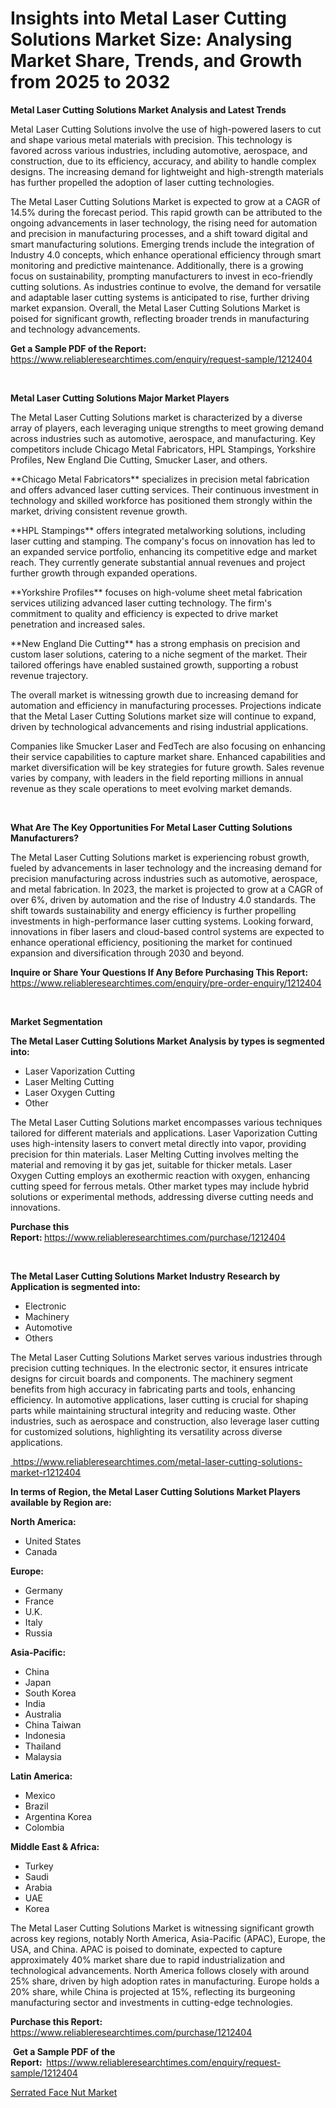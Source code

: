 <p><h1>Insights into Metal Laser Cutting Solutions Market Size: Analysing Market Share, Trends, and Growth from 2025 to 2032</h1></p><p><strong>Metal Laser Cutting Solutions Market Analysis and Latest Trends</strong></p>
<p><p>Metal Laser Cutting Solutions involve the use of high-powered lasers to cut and shape various metal materials with precision. This technology is favored across various industries, including automotive, aerospace, and construction, due to its efficiency, accuracy, and ability to handle complex designs. The increasing demand for lightweight and high-strength materials has further propelled the adoption of laser cutting technologies.</p><p>The Metal Laser Cutting Solutions Market is expected to grow at a CAGR of 14.5% during the forecast period. This rapid growth can be attributed to the ongoing advancements in laser technology, the rising need for automation and precision in manufacturing processes, and a shift toward digital and smart manufacturing solutions. Emerging trends include the integration of Industry 4.0 concepts, which enhance operational efficiency through smart monitoring and predictive maintenance. Additionally, there is a growing focus on sustainability, prompting manufacturers to invest in eco-friendly cutting solutions. As industries continue to evolve, the demand for versatile and adaptable laser cutting systems is anticipated to rise, further driving market expansion. Overall, the Metal Laser Cutting Solutions Market is poised for significant growth, reflecting broader trends in manufacturing and technology advancements.</p></p>
<p><strong>Get a Sample PDF of the Report:&nbsp;</strong> <a href="https://www.reliableresearchtimes.com/enquiry/request-sample/1212404?utm_campaign=3581&utm_medium=2&utm_source=Github&utm_content=ia&utm_term=24032025&utm_id=metal-laser-cutting-solutions">https://www.reliableresearchtimes.com/enquiry/request-sample/1212404</a></p>
<p>&nbsp;</p>
<p><strong>Metal Laser Cutting Solutions Major Market Players</strong></p>
<p><p>The Metal Laser Cutting Solutions market is characterized by a diverse array of players, each leveraging unique strengths to meet growing demand across industries such as automotive, aerospace, and manufacturing. Key competitors include Chicago Metal Fabricators, HPL Stampings, Yorkshire Profiles, New England Die Cutting, Smucker Laser, and others.</p><p>**Chicago Metal Fabricators** specializes in precision metal fabrication and offers advanced laser cutting services. Their continuous investment in technology and skilled workforce has positioned them strongly within the market, driving consistent revenue growth.</p><p>**HPL Stampings** offers integrated metalworking solutions, including laser cutting and stamping. The company's focus on innovation has led to an expanded service portfolio, enhancing its competitive edge and market reach. They currently generate substantial annual revenues and project further growth through expanded operations.</p><p>**Yorkshire Profiles** focuses on high-volume sheet metal fabrication services utilizing advanced laser cutting technology. The firm's commitment to quality and efficiency is expected to drive market penetration and increased sales.</p><p>**New England Die Cutting** has a strong emphasis on precision and custom laser solutions, catering to a niche segment of the market. Their tailored offerings have enabled sustained growth, supporting a robust revenue trajectory.</p><p>The overall market is witnessing growth due to increasing demand for automation and efficiency in manufacturing processes. Projections indicate that the Metal Laser Cutting Solutions market size will continue to expand, driven by technological advancements and rising industrial applications.</p><p>Companies like Smucker Laser and FedTech are also focusing on enhancing their service capabilities to capture market share. Enhanced capabilities and market diversification will be key strategies for future growth. Sales revenue varies by company, with leaders in the field reporting millions in annual revenue as they scale operations to meet evolving market demands.</p></p>
<p>&nbsp;</p>
<p><strong>What Are The Key Opportunities For Metal Laser Cutting Solutions Manufacturers?</strong></p>
<p><p>The Metal Laser Cutting Solutions market is experiencing robust growth, fueled by advancements in laser technology and the increasing demand for precision manufacturing across industries such as automotive, aerospace, and metal fabrication. In 2023, the market is projected to grow at a CAGR of over 6%, driven by automation and the rise of Industry 4.0 standards. The shift towards sustainability and energy efficiency is further propelling investments in high-performance laser cutting systems. Looking forward, innovations in fiber lasers and cloud-based control systems are expected to enhance operational efficiency, positioning the market for continued expansion and diversification through 2030 and beyond.</p></p>
<p><strong>Inquire or Share Your Questions If Any Before Purchasing This Report:</strong> <a href="https://www.reliableresearchtimes.com/enquiry/pre-order-enquiry/1212404?utm_campaign=3581&utm_medium=2&utm_source=Github&utm_content=ia&utm_term=24032025&utm_id=metal-laser-cutting-solutions">https://www.reliableresearchtimes.com/enquiry/pre-order-enquiry/1212404</a></p>
<p>&nbsp;</p>
<p><strong>Market Segmentation</strong></p>
<p><strong>The Metal Laser Cutting Solutions Market Analysis by types is segmented into:</strong></p>
<p><ul><li>Laser Vaporization Cutting</li><li>Laser Melting Cutting</li><li>Laser Oxygen Cutting</li><li>Other</li></ul></p>
<p><p>The Metal Laser Cutting Solutions market encompasses various techniques tailored for different materials and applications. Laser Vaporization Cutting uses high-intensity lasers to convert metal directly into vapor, providing precision for thin materials. Laser Melting Cutting involves melting the material and removing it by gas jet, suitable for thicker metals. Laser Oxygen Cutting employs an exothermic reaction with oxygen, enhancing cutting speed for ferrous metals. Other market types may include hybrid solutions or experimental methods, addressing diverse cutting needs and innovations.</p></p>
<p><strong>Purchase this Report:&nbsp;</strong><a href="https://www.reliableresearchtimes.com/purchase/1212404?utm_campaign=3581&utm_medium=2&utm_source=Github&utm_content=ia&utm_term=24032025&utm_id=metal-laser-cutting-solutions">https://www.reliableresearchtimes.com/purchase/1212404</a></p>
<p>&nbsp;</p>
<p><strong>The Metal Laser Cutting Solutions Market Industry Research by Application is segmented into:</strong></p>
<p><ul><li>Electronic</li><li>Machinery</li><li>Automotive</li><li>Others</li></ul></p>
<p><p>The Metal Laser Cutting Solutions Market serves various industries through precision cutting techniques. In the electronic sector, it ensures intricate designs for circuit boards and components. The machinery segment benefits from high accuracy in fabricating parts and tools, enhancing efficiency. In automotive applications, laser cutting is crucial for shaping parts while maintaining structural integrity and reducing waste. Other industries, such as aerospace and construction, also leverage laser cutting for customized solutions, highlighting its versatility across diverse applications.</p></p>
<p><a href="https://www.reliableresearchtimes.com/metal-laser-cutting-solutions-market-r1212404?utm_campaign=3581&utm_medium=2&utm_source=Github&utm_content=ia&utm_term=24032025&utm_id=metal-laser-cutting-solutions">&nbsp;https://www.reliableresearchtimes.com/metal-laser-cutting-solutions-market-r1212404</a></p>
<p><strong>In terms of Region, the Metal Laser Cutting Solutions Market Players available by Region are:</strong></p>
<p>
    <p> <strong> North America: </strong>
        <ul>
            <li>United States</li>
            <li>Canada</li>
        </ul>
        </p> 
    <p> <strong> Europe: </strong>
        <ul>
            <li>Germany</li>
            <li>France</li>
            <li>U.K.</li>
            <li>Italy</li>
            <li>Russia</li>
        </ul>
        </p> 
    <p> <strong> Asia-Pacific: </strong>
        <ul>
            <li>China</li>
            <li>Japan</li>
            <li>South Korea</li>
            <li>India</li>
            <li>Australia</li>
            <li>China Taiwan</li>
            <li>Indonesia</li>
            <li>Thailand</li>
            <li>Malaysia</li>
        </ul>
        </p> 
    <p> <strong> Latin America: </strong>
        <ul>
            <li>Mexico</li>
            <li>Brazil</li>
            <li>Argentina Korea</li>
            <li>Colombia</li>
        </ul>
        </p> 
    <p> <strong> Middle East & Africa: </strong>
        <ul>
            <li>Turkey</li>
            <li>Saudi</li>
            <li>Arabia</li>
            <li>UAE</li>
            <li>Korea</li>
        </ul>
    </p>
    </p>
<p><p>The Metal Laser Cutting Solutions Market is witnessing significant growth across key regions, notably North America, Asia-Pacific (APAC), Europe, the USA, and China. APAC is poised to dominate, expected to capture approximately 40% market share due to rapid industrialization and technological advancements. North America follows closely with around 25% share, driven by high adoption rates in manufacturing. Europe holds a 20% share, while China is projected at 15%, reflecting its burgeoning manufacturing sector and investments in cutting-edge technologies.</p></p>
<p><strong>Purchase this Report: </strong><a href="https://www.reliableresearchtimes.com/purchase/1212404?utm_campaign=3581&utm_medium=2&utm_source=Github&utm_content=ia&utm_term=24032025&utm_id=metal-laser-cutting-solutions">https://www.reliableresearchtimes.com/purchase/1212404</a></p>
<p>&nbsp;<strong>Get a Sample PDF of the Report:&nbsp;&nbsp;</strong><a href="https://www.reliableresearchtimes.com/enquiry/request-sample/1212404?utm_campaign=3581&utm_medium=2&utm_source=Github&utm_content=ia&utm_term=24032025&utm_id=metal-laser-cutting-solutions">https://www.reliableresearchtimes.com/enquiry/request-sample/1212404</a></p>
<p><strong></strong></p>
<p><p><a href="https://github.com/omduthkevork/Market-Research-Report-List-1/blob/main/serrated-face-nut-market.md?utm_campaign=3581&utm_medium=2&utm_source=Github&utm_content=ia&utm_term=24032025&utm_id=metal-laser-cutting-solutions">Serrated Face Nut Market</a></p></p>